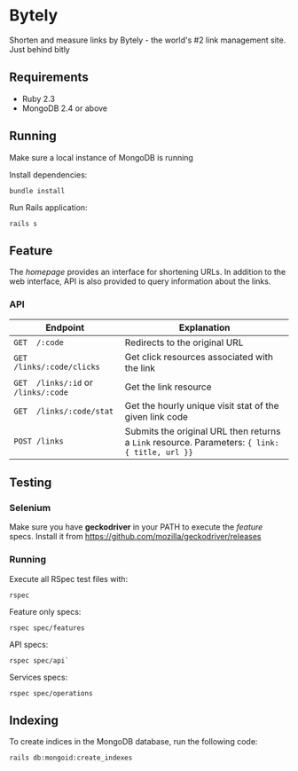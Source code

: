 # Bytely
Shorten and measure links by Bytely - the world's #2 link management site. Just behind bitly


## Requirements
* Ruby 2.3
* MongoDB 2.4 or above

## Running
Make sure a local instance of MongoDB is running

Install dependencies:
```
bundle install
```

Run Rails application:
```
rails s
```

## Feature
The *homepage* provides an interface for shortening URLs. 
In addition to the web interface, API is also provided to query information about the links.

### API
| Endpoint          | Explanation   |
| ---------         | ------------- |
| `GET  /:code`     | Redirects to the original URL |
| `GET  /links/:code/clicks`        | Get click resources associated with the link  |
| `GET  /links/:id` or `/links/:code` | Get the link resource | 
| `GET  /links/:code/stat`          | Get the hourly unique visit stat of the given link code   |
| `POST /links`     | Submits the original URL then returns a `Link` resource. Parameters: `{ link: { title, url }}`  | 

## Testing
### Selenium
Make sure you have **geckodriver** in your PATH to execute the _feature_ specs. Install it
from https://github.com/mozilla/geckodriver/releases

### Running
Execute all RSpec test files with:
```
rspec
```
Feature only specs:
```
rspec spec/features
```
API specs:
```
rspec spec/api`
```
Services specs:
```
rspec spec/operations
```

## Indexing
To create indices in the MongoDB database, run the following code:
```
rails db:mongoid:create_indexes
```
